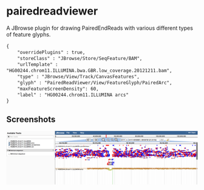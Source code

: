 # pairedreadviewer

A JBrowse plugin for drawing PairedEndReads with various different types of feature glyphs.

    {
        "overridePlugins" : true,
        "storeClass" : "JBrowse/Store/SeqFeature/BAM",
        "urlTemplate" : "HG00244.chrom11.ILLUMINA.bwa.GBR.low_coverage.20121211.bam",
        "type" : "JBrowse/View/Track/CanvasFeatures",
        "glyph" : "PairedReadViewer/View/FeatureGlyph/PairedArc",
        "maxFeatureScreenDensity": 60,
        "label" : "HG00244.chrom11.ILLUMINA arcs"
    }


## Screenshots


![](img/example.png)
